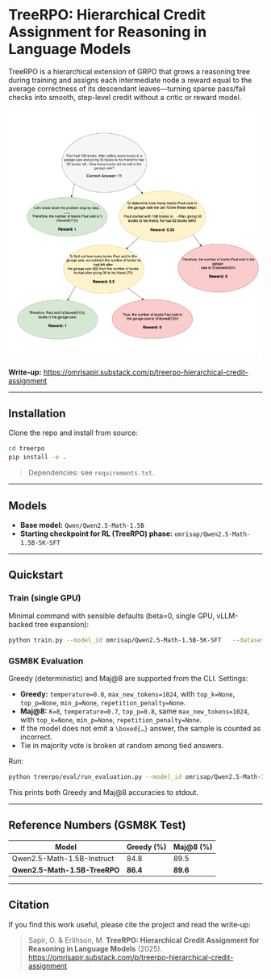 # TreeRPO: Hierarchical Credit Assignment for Reasoning in Language Models

TreeRPO is a hierarchical extension of GRPO that grows a reasoning tree during training and assigns each intermediate node a reward equal to the average correctness of its descendant leaves—turning sparse pass/fail checks into smooth, step-level credit without a critic or reward model.

<img alt="Alt text for screen readers" src="assets/tree.png"/>

**Write‑up:** https://omrisapir.substack.com/p/treerpo-hierarchical-credit-assignment

---

## Installation

Clone the repo and install from source:

```bash
cd treerpo
pip install -e .
```

> Dependencies: see `requirements.txt`.

---

## Models

- **Base model:** `Qwen/Qwen2.5-Math-1.5B`
- **Starting checkpoint for RL (TreeRPO) phase:** `omrisap/Qwen2.5-Math-1.5B-5K-SFT`

---

## Quickstart

### Train (single GPU)

Minimal command with sensible defaults (beta=0, single GPU, vLLM-backed tree expansion):

```bash
python train.py --model_id omrisap/Qwen2.5-Math-1.5B-5K-SFT   --dataset omrisap/NuminaMath-5K-TreeRPO   --per_device_train_batch_size 1   --output_dir ./checkpoints/treerpo   --save_steps 200   --save_total_limit 2   --logging_steps 50   --gpu_memory_utilization 0.25   --enable_prefix_caching   --torch_dtype bfloat16   --max_depth 7   --min_segment_len 150   --entropy_threshold 1.0   --entropy_top_k 20   --coverage_min_chars 150   --coverage_children_max 2   --temperature 0.6   --top_p 0.85   --top_k 25   --repetition_penalty 1.1   --max_completion_length 1300
```

### GSM8K Evaluation

Greedy (deterministic) and Maj@8 are supported from the CLI. Settings:

- **Greedy:** `temperature=0.0`, `max_new_tokens=1024`, with `top_k=None`, `top_p=None`, `min_p=None`, `repetition_penalty=None`.
- **Maj@8:** `K=8`, `temperature=0.7`, `top_p=0.8`, same `max_new_tokens=1024`, with `top_k=None`, `min_p=None`, `repetition_penalty=None`.
- If the model does not emit a `\boxed{…}` answer, the sample is counted as incorrect.
- Tie in majority vote is broken at random among tied answers.

Run:

```bash
python treerpo/eval/run_evaluation.py --model_id omrisap/Qwen2.5-Math-1.5B-TreeRPO
```

This prints both Greedy and Maj@8 accuracies to stdout.

---

## Reference Numbers (GSM8K Test)

| Model                          | Greedy (%) | Maj@8 (%) |
|--------------------------------|------------|-----------|
| Qwen2.5-Math-1.5B-Instruct     | 84.8       | 89.5      |
| **Qwen2.5-Math-1.5B-TreeRPO**  | **86.4**   | **89.6**  |

---


## Citation

If you find this work useful, please cite the project and read the write‑up:

> Sapir, O. & Erlihson, M. **TreeRPO: Hierarchical Credit Assignment for Reasoning in Language Models** (2025).  
> https://omrisapir.substack.com/p/treerpo-hierarchical-credit-assignment
